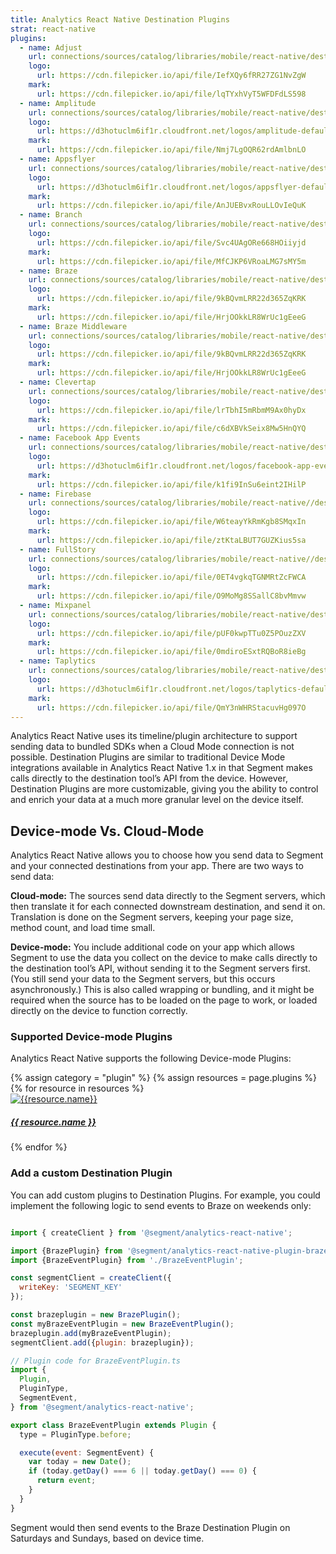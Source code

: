 ```yaml
---
title: Analytics React Native Destination Plugins
strat: react-native
plugins:
  - name: Adjust
    url: connections/sources/catalog/libraries/mobile/react-native/destination-plugins/adjust-react-native/
    logo:
      url: https://cdn.filepicker.io/api/file/IefXQy6fRR27ZG1NvZgW
    mark:
      url: https://cdn.filepicker.io/api/file/lqTYxhVyT5WFDFdLS598
  - name: Amplitude
    url: connections/sources/catalog/libraries/mobile/react-native/destination-plugins/amplitude-react-native/
    logo:
      url: https://d3hotuclm6if1r.cloudfront.net/logos/amplitude-default.svg
    mark:
      url: https://cdn.filepicker.io/api/file/Nmj7LgOQR62rdAmlbnLO
  - name: Appsflyer
    url: connections/sources/catalog/libraries/mobile/react-native/destination-plugins/appsflyer-react-native/
    logo:
      url: https://d3hotuclm6if1r.cloudfront.net/logos/appsflyer-default.svg
    mark:
      url: https://cdn.filepicker.io/api/file/AnJUEBvxRouLLOvIeQuK
  - name: Branch
    url: connections/sources/catalog/libraries/mobile/react-native/destination-plugins/branch-react-native/
    logo:
      url: https://cdn.filepicker.io/api/file/Svc4UAgORe668HOiiyjd
    mark:
      url: https://cdn.filepicker.io/api/file/MfCJKP6VRoaLMG7sMY5m
  - name: Braze
    url: connections/sources/catalog/libraries/mobile/react-native/destination-plugins/braze-react-native/
    logo:
      url: https://cdn.filepicker.io/api/file/9kBQvmLRR22d365ZqKRK
    mark:
      url: https://cdn.filepicker.io/api/file/HrjOOkkLR8WrUc1gEeeG
  - name: Braze Middleware
    url: connections/sources/catalog/libraries/mobile/react-native/destination-plugins/braze-middleware-react-native/
    logo:
      url: https://cdn.filepicker.io/api/file/9kBQvmLRR22d365ZqKRK
    mark:
      url: https://cdn.filepicker.io/api/file/HrjOOkkLR8WrUc1gEeeG
  - name: Clevertap
    url: connections/sources/catalog/libraries/mobile/react-native/destination-plugins/clevertap-react-native/
    logo:
      url: https://cdn.filepicker.io/api/file/lrTbhI5mRbmM9Ax0hyDx
    mark:
      url: https://cdn.filepicker.io/api/file/c6dXBVkSeix8Mw5HnQYQ
  - name: Facebook App Events
    url: connections/sources/catalog/libraries/mobile/react-native/destination-plugins/facebook-app-events-react-native/
    logo:
      url: https://d3hotuclm6if1r.cloudfront.net/logos/facebook-app-events-default.svg
    mark:
      url: https://cdn.filepicker.io/api/file/k1fi9InSu6eint2IHilP
  - name: Firebase
    url: connections/sources/catalog/libraries/mobile/react-native//destination-plugins/firebase-react-native/
    logo:
      url: https://cdn.filepicker.io/api/file/W6teayYkRmKgb8SMqxIn
    mark:
      url: https://cdn.filepicker.io/api/file/ztKtaLBUT7GUZKius5sa
  - name: FullStory
    url: connections/sources/catalog/libraries/mobile/react-native//destination-plugins/fullstory-react-native/
    logo:
      url: https://cdn.filepicker.io/api/file/0ET4vgkqTGNMRtZcFWCA
    mark:
      url: https://cdn.filepicker.io/api/file/O9MoMg8SSallC8bvMmvw
  - name: Mixpanel
    url: connections/sources/catalog/libraries/mobile/react-native/destination-plugins/mixpanel-react-native/
    logo:
      url: https://cdn.filepicker.io/api/file/pUF0kwpTTu0Z5POuzZXV
    mark:
      url: https://cdn.filepicker.io/api/file/0mdiroESxtRQBoR8ieBg
  - name: Taplytics
    url: connections/sources/catalog/libraries/mobile/react-native/destination-plugins/taplytics-react-native/
    logo:
      url: https://d3hotuclm6if1r.cloudfront.net/logos/taplytics-default.svg
    mark:
      url: https://cdn.filepicker.io/api/file/QmY3nWHRStacuvHg097O
---
```


Analytics React Native uses its timeline/plugin architecture to support sending data to bundled SDKs when a Cloud Mode connection is not possible. Destination Plugins are similar to traditional Device Mode integrations available in Analytics React Native 1.x in that Segment makes calls directly to the destination tool’s API from the device. However, Destination Plugins are more customizable, giving you the ability to control and enrich your data at a much more granular level on the device itself. 

## Device-mode Vs. Cloud-Mode 
Analytics React Native allows you to choose how you send data to Segment and your connected destinations from your app. There are two ways to send data:

**Cloud-mode:** The sources send data directly to the Segment servers, which then translate it for each connected downstream destination, and send it on. Translation is done on the Segment servers, keeping your page size, method count, and load time small.

**Device-mode:** You include additional code on your app which allows Segment to use the data you collect on the device to make calls directly to the destination tool’s API, without sending it to the Segment servers first. (You still send your data to the Segment servers, but this occurs asynchronously.) This is also called wrapping or bundling, and it might be required when the source has to be loaded on the page to work, or loaded directly on the device to function correctly.

### Supported Device-mode Plugins
Analytics React Native supports the following Device-mode Plugins: 

<div class="destinations-catalog">
<div class="destinations-catalog__section markdown" id="{{ category | slugify }}">
 <div class="flex flex--wrap waffle waffle--xlarge">
        {% assign category = "plugin" %}
        {% assign resources = page.plugins %}
        {% for resource in resources %}
          <div class="flex__column flex__column--6">
            <a class="thumbnail-integration flex flex--middle" href="{{ site.baseurl }}/{{ resource.url }}">
              <div class="thumbnail-integration__content">
                <div class="flex flex--wrap flex--middle waffle waffle--xlarge@medium">
                  <div class="flex__column flex__column--12 flex__column--2@medium thumbnail-integration__logo-wrapper">
                      <img class="thumbnail-integration__logo image" alt="{{resource.name}}" src="{{resource.mark.url}}" />
                  </div>
                  <h5 class="flex__column flex__column--12 flex__column--10@medium">{{ resource.name }}</h5>
                </div>
              </div>
            </a>
          </div>
        {% endfor %}
      </div>
    </div>
  </div>

### Add a custom Destination Plugin 

You can add custom plugins to Destination Plugins. For example, you could implement the following logic to send events to Braze on weekends only:

```js

import { createClient } from '@segment/analytics-react-native';

import {BrazePlugin} from '@segment/analytics-react-native-plugin-braze';
import {BrazeEventPlugin} from './BrazeEventPlugin';

const segmentClient = createClient({
  writeKey: 'SEGMENT_KEY'
});

const brazeplugin = new BrazePlugin();
const myBrazeEventPlugin = new BrazeEventPlugin();
brazeplugin.add(myBrazeEventPlugin);
segmentClient.add({plugin: brazeplugin});

// Plugin code for BrazeEventPlugin.ts
import {
  Plugin,
  PluginType,
  SegmentEvent,
} from '@segment/analytics-react-native';

export class BrazeEventPlugin extends Plugin {
  type = PluginType.before;

  execute(event: SegmentEvent) {
    var today = new Date();
    if (today.getDay() === 6 || today.getDay() === 0) {
      return event;
    }
  }
}
```

Segment would then send events to the Braze Destination Plugin on Saturdays and Sundays, based on device time.


